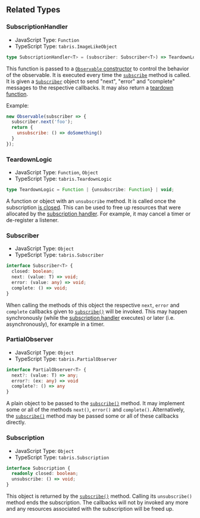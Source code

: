 ## Related Types

### SubscriptionHandler<T>

* JavaScript Type: `Function`
* TypeScript Type: `tabris.ImageLikeObject`

```ts
type SubscriptionHandler<T> = (subscriber: Subscriber<T>) => TeardownLogic;
```

This function is passed to a [`Observable` constructor](#constructor) to control the behavior of the observable. It is executed every time the [`subscribe`](#subscribeobserver) method is called. It is given a [`Subscriber`](#subscriber) object to send "next", "error" and "complete" messages to the respective callbacks. It may also return a [teardown function](#teardownlogic).

Example:

```js
new Observable(subscriber => {
  subscriber.next('foo');
  return {
    unsubscribe: () => doSomething()
  }
});
```

### TeardownLogic

* JavaScript Type: `Function`, `Object`
* TypeScript Type: `tabris.TeardownLogic`

```ts
type TeardownLogic = Function | {unsubscribe: Function} | void;
```

A function or object with an `unsubscribe` method. It is called once the subscription [is closed](#subscription). This can be used to free up resources that were allocated by the [subscription handler](#subscriptionhandler). For example, it may cancel a timer or de-register a listener.

### Subscriber<T>

* JavaScript Type: `Object`
* TypeScript Type: `tabris.Subscriber`

```ts
interface Subscriber<T> {
  closed: boolean;
  next: (value: T) => void;
  error: (value: any) => void;
  complete: () => void;
}
```

When calling the methods of this object the respective `next`, `error` and `complete` callbacks given to [`subscribe()`](#subscribeobserver) will be invoked. This may happen synchronously (while the [subscription handler](#subscriptionhandler) executes) or later (i.e. asynchronously), for example in a timer.

### PartialObserver<T>

* JavaScript Type: `Object`
* TypeScript Type: `tabris.PartialObserver`

```ts
interface PartialObserver<T> {
  next?: (value: T) => any;
  error?: (ex: any) => void
  complete?: () => any
}
```

A plain object to be passed to the [`subscribe()`](#subscribeobserver) method. It may implement some or all of the methods `next()`, `error()` and `complete()`. Alternatively, the [`subscribe()`](#subscribeobserver) method may be passed some or all of these callbacks directly.

### Subscription

* JavaScript Type: `Object`
* TypeScript Type: `tabris.Subscription`

```ts
interface Subscription {
  readonly closed: boolean;
  unsubscribe: () => void;
}
```

This object is returned by the [`subscribe()`](#subscribeobserver) method. Calling its `unsubscribe()` method ends the subscription. The callbacks will not by invoked any more and any resources associated with the subscription will be freed up.
